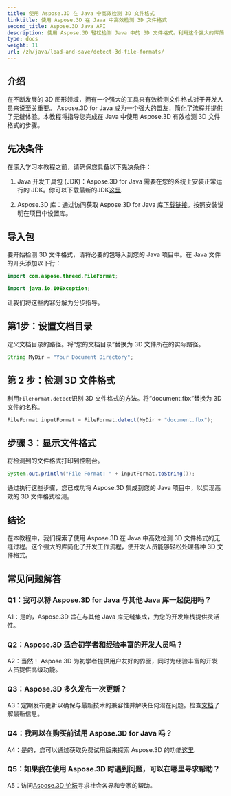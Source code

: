 ```yaml
---
title: 使用 Aspose.3D 在 Java 中高效检测 3D 文件格式
linktitle: 使用 Aspose.3D 在 Java 中高效检测 3D 文件格式
second_title: Aspose.3D Java API
description: 使用 Aspose.3D 轻松检测 Java 中的 3D 文件格式。利用这个强大的库简化您的开发过程。
type: docs
weight: 11
url: /zh/java/load-and-save/detect-3d-file-formats/
---
```

## 介绍

在不断发展的 3D 图形领域，拥有一个强大的工具来有效检测文件格式对于开发人员来说至关重要。 Aspose.3D for Java 成为一个强大的盟友，简化了流程并提供了无缝体验。本教程将指导您完成在 Java 中使用 Aspose.3D 有效检测 3D 文件格式的步骤。

## 先决条件

在深入学习本教程之前，请确保您具备以下先决条件：

1. Java 开发工具包 (JDK)：Aspose.3D for Java 需要在您的系统上安装正常运行的 JDK。你可以下载最新的JDK[这里](https://www.oracle.com/java/technologies/javase-downloads.html).

2.  Aspose.3D 库：通过访问获取 Aspose.3D for Java 库[下载链接](https://releases.aspose.com/3d/java/)。按照安装说明在项目中设置库。

## 导入包

要开始检测 3D 文件格式，请将必要的包导入到您的 Java 项目中。在 Java 文件的开头添加以下行：

```java
import com.aspose.threed.FileFormat;

import java.io.IOException;
```

让我们将这些内容分解为分步指导。

## 第1步：设置文档目录

定义文档目录的路径。将“您的文档目录”替换为 3D 文件所在的实际路径。

```java
String MyDir = "Your Document Directory";
```

## 第 2 步：检测 3D 文件格式

利用`FileFormat.detect`识别 3D 文件格式的方法。将“document.fbx”替换为 3D 文件的名称。

```java
FileFormat inputFormat = FileFormat.detect(MyDir + "document.fbx");
```

## 步骤 3：显示文件格式

将检测到的文件格式打印到控制台。

```java
System.out.println("File Format: " + inputFormat.toString());
```

通过执行这些步骤，您已成功将 Aspose.3D 集成到您的 Java 项目中，以实现高效的 3D 文件格式检测。

## 结论

在本教程中，我们探索了使用 Aspose.3D 在 Java 中高效检测 3D 文件格式的无缝过程。这个强大的库简化了开发工作流程，使开发人员能够轻松处理各种 3D 文件格式。

## 常见问题解答

### Q1：我可以将 Aspose.3D for Java 与其他 Java 库一起使用吗？

A1：是的，Aspose.3D 旨在与其他 Java 库无缝集成，为您的开发堆栈提供灵活性。

### Q2：Aspose.3D 适合初学者和经验丰富的开发人员吗？

A2：当然！ Aspose.3D 为初学者提供用户友好的界面，同时为经验丰富的开发人员提供高级功能。

### Q3：Aspose.3D 多久发布一次更新？

 A3：定期发布更新以确保与最新技术的兼容性并解决任何潜在问题。检查[文档](https://reference.aspose.com/3d/java/)了解最新信息。

### Q4：我可以在购买前试用 Aspose.3D for Java 吗？

 A4：是的，您可以通过获取免费试用版来探索 Aspose.3D 的功能[这里](https://releases.aspose.com/).

### Q5：如果我在使用 Aspose.3D 时遇到问题，可以在哪里寻求帮助？

 A5：访问[Aspose.3D 论坛](https://forum.aspose.com/c/3d/18)寻求社会各界和专家的帮助。